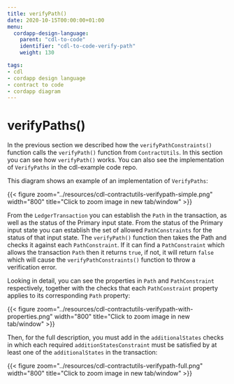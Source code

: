 ```yaml
---
title: verifyPath()
date: 2020-10-15T00:00:00+01:00
menu:
  cordapp-design-language:
    parent: "cdl-to-code"
    identifier: "cdl-to-code-verify-path"
    weight: 130

tags:
- cdl
- cordapp design language
- contract to code
- cordapp diagram
---
```





# verifyPaths()

In the previous section we described how the `verifyPathConstraints()` function calls the `verifyPath()` function from `ContractUtils`. In this section you can see how `verifyPath()` works. You can also see the implementation of `VerifyPaths` in the cdl-example code repo.

This diagram shows an example of an implementation of `VerifyPaths`:

{{< figure zoom="../resources/cdl-contractutils-verifypath-simple.png" width="800" title="Click to zoom image in new tab/window" >}}

From the `LedgerTransaction` you can establish the `Path` in the transaction, as well as the status of the Primary input state. From the status of the Primary input state you can establish the set of allowed `PathConstraints` for the status of that input state. The `verifyPath()` function then takes the Path and checks it against each `PathConstraint`. If it can find a `PathConstraint` which allows the transaction `Path` then it returns `true`, if not, it will return `false` which will cause the `verifyPathConstraints()` function to throw a verification error.

Looking in detail, you can see the properties in `Path` and `PathConstraint` respectively, together with the checks that each `PathConstraint` property applies to its corresponding `Path` property:

{{< figure zoom="../resources/cdl-contractutils-verifypath-with-properties.png" width="800" title="Click to zoom image in new tab/window" >}}


Then, for the full description, you must add in the `additionalStates` checks in which each required `additionStatesConstraint` must be satisfied by at least one of the `additionalStates` in the transaction:

{{< figure zoom="../resources/cdl-contractutils-verifypath-full.png" width="800" title="Click to zoom image in new tab/window" >}}
